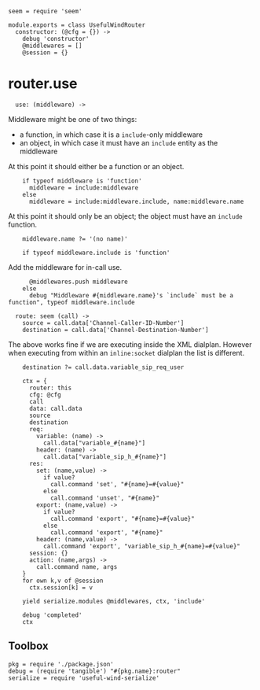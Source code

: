     seem = require 'seem'

    module.exports = class UsefulWindRouter
      constructor: (@cfg = {}) ->
        debug 'constructor'
        @middlewares = []
        @session = {}

router.use
==========

      use: (middleware) ->

Middleware might be one of two things:
- a function, in which case it is a `include`-only middleware
- an object, in which case it must have an `include` entity as the middleware

At this point it should either be a function or an object.

        if typeof middleware is 'function'
          middleware = include:middleware
        else
          middleware = include:middleware.include, name:middleware.name

At this point it should only be an object; the object must have an `include` function.

        middleware.name ?= '(no name)'

        if typeof middleware.include is 'function'

Add the middleware for in-call use.

          @middlewares.push middleware
        else
          debug "Middleware #{middleware.name}'s `include` must be a function", typeof middleware.include

      route: seem (call) ->
        source = call.data['Channel-Caller-ID-Number']
        destination = call.data['Channel-Destination-Number']

The above works fine if we are executing inside the XML dialplan. However when executing from within an `inline:socket` dialplan the list is different.

        destination ?= call.data.variable_sip_req_user

        ctx = {
          router: this
          cfg: @cfg
          call
          data: call.data
          source
          destination
          req:
            variable: (name) ->
              call.data["variable_#{name}"]
            header: (name) ->
              call.data["variable_sip_h_#{name}"]
          res:
            set: (name,value) ->
              if value?
                call.command 'set', "#{name}=#{value}"
              else
                call.command 'unset', "#{name}"
            export: (name,value) ->
              if value?
                call.command 'export', "#{name}=#{value}"
              else
                call.command 'export', "#{name}"
            header: (name,value) ->
              call.command 'export', "variable_sip_h_#{name}=#{value}"
          session: {}
          action: (name,args) ->
            call.command name, args
        }
        for own k,v of @session
          ctx.session[k] = v

        yield serialize.modules @middlewares, ctx, 'include'

        debug 'completed'
        ctx

Toolbox
-------

    pkg = require './package.json'
    debug = (require 'tangible') "#{pkg.name}:router"
    serialize = require 'useful-wind-serialize'
